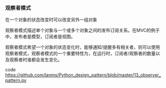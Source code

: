 ### 观察者模式

在一个对象的状态改变时可以改变另外一组对象

观察者模式描述单个对象与一个或多个对象之间的发布订阅关系。在MVC的例子中，发布者是模型，订阅者是视图。



观察者模式希望一个对象的状态变化时，能够通知/提醒多有相关者，则可以使用观察者模式，观察者模式的一个重要特性为，在运行时，订阅者/观察者的数量以及观察者时谁都会发生变化。





code <https://github.com/lanms/Python_design_pattern/blob/master/13_observer_pattern.py>